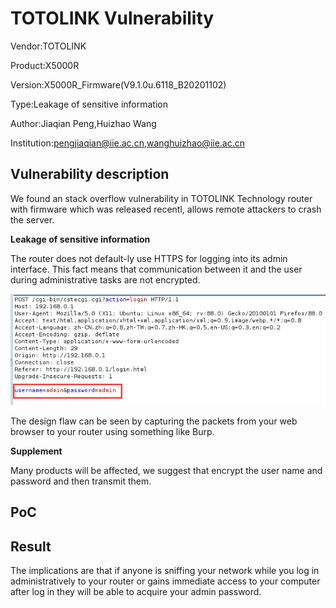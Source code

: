 # TOTOLINK Vulnerability

Vendor:TOTOLINK

Product:X5000R

Version:X5000R_Firmware(V9.1.0u.6118_B20201102)

Type:Leakage of sensitive information

Author:Jiaqian Peng,Huizhao Wang

Institution:pengjiaqian@iie.ac.cn,wanghuizhao@iie.ac.cn



## Vulnerability description

We found an stack overflow vulnerability in TOTOLINK Technology router with firmware which was released recentl, allows remote attackers to crash the server.

**Leakage of sensitive information**

The router does not default-ly use HTTPS for logging into its admin interface. This fact means that communication between it and the user during administrative tasks are not encrypted. 

<div  align="center"><img src="./images/1.png" style="zoom:80%;" /></div>

The design flaw can be seen by capturing the packets from your web browser to your router using something like Burp.

**Supplement**

Many products will be affected, we suggest that encrypt the user name and password and then transmit them.



## PoC



## Result

The implications are that if anyone is sniffing your network while you log in administratively to your router or gains immediate access to your computer after log in they will be able to acquire your admin password.
